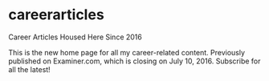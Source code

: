 # careerarticles
Career Articles Housed Here Since 2016 

This is the new home page for all my career-related content. Previously published on Examiner.com, which is closing on July 10, 2016.
Subscribe for all the latest!
